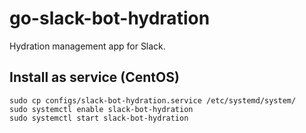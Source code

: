 # go-slack-bot-hydration
Hydration management app for Slack.

## Install as service (CentOS)

```
sudo cp configs/slack-bot-hydration.service /etc/systemd/system/
sudo systemctl enable slack-bot-hydration
sudo systemctl start slack-bot-hydration
```
